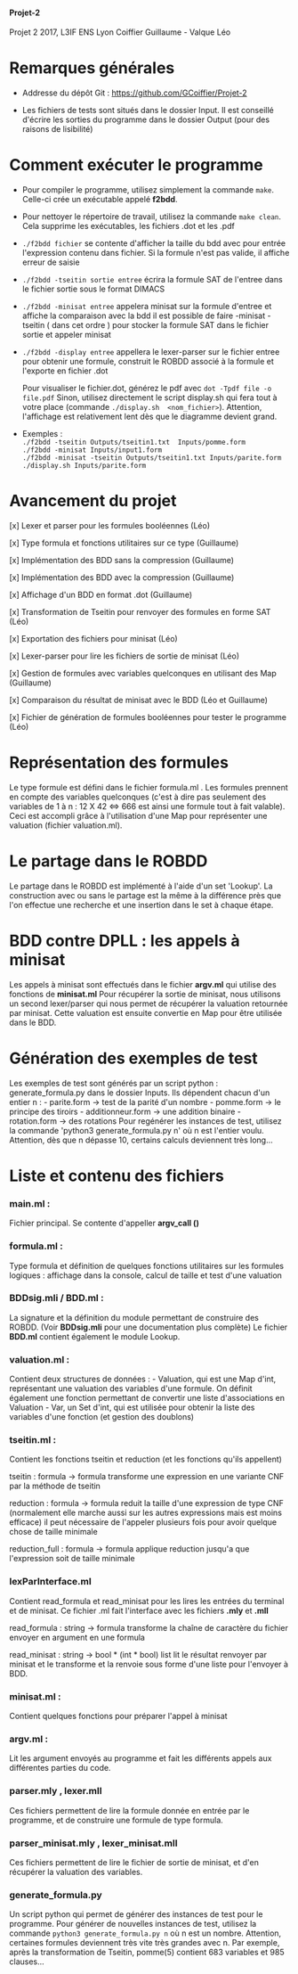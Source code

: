 #### Projet-2
Projet 2 2017, L3IF ENS Lyon
Coiffier Guillaume - Valque Léo

# Remarques générales

- Addresse du dépôt Git : https://github.com/GCoiffier/Projet-2

- Les fichiers de tests sont situés dans le dossier Input. Il est conseillé d'écrire les sorties du programme dans le dossier Output (pour des raisons de lisibilité)

# Comment exécuter le programme

- Pour compiler le programme, utilisez simplement la commande `make`. Celle-ci crée un exécutable appelé **f2bdd**.

- Pour nettoyer le répertoire de travail, utilisez la commande `make clean`. Cela supprime les exécutables, les fichiers .dot et les .pdf

- `./f2bdd fichier` se contente d'afficher la taille du bdd avec pour entrée l'expression contenu dans
fichier. Si la formule n'est pas valide, il affiche erreur de saisie

- `./f2bdd -tseitin sortie entree` écrira la formule SAT de l'entree dans le fichier sortie sous le format DIMACS

- `./f2bdd -minisat entree` appelera minisat sur la formule d'entree et affiche la comparaison avec la bdd
il est possible de faire -minisat -tseitin ( dans cet ordre ) pour stocker la formule SAT dans le fichier sortie et
appeler minisat

- `./f2bdd -display entree` appellera le lexer-parser sur le fichier entree pour obtenir une formule, construit
  le ROBDD associé à la formule et l'exporte en fichier .dot

  Pour visualiser le fichier.dot, générez le pdf avec `dot -Tpdf file -o file.pdf`
  Sinon, utilisez directement le script display.sh qui fera tout à votre place (commande `./display.sh  <nom_fichier>`).
  Attention, l'affichage est relativement lent dès que le diagramme devient grand.


- Exemples :  
  `./f2bdd -tseitin Outputs/tseitin1.txt  Inputs/pomme.form`  
  `./f2bdd -minisat Inputs/input1.form`  
  `./f2bdd -minisat -tseitin Outputs/tseitin1.txt Inputs/parite.form`  
  `./display.sh Inputs/parite.form`  


# Avancement du projet

[x] Lexer et parser pour les formules booléennes (Léo)

[x] Type formula et fonctions utilitaires sur ce type (Guillaume)

[x] Implémentation des BDD sans la compression (Guillaume)

[x] Implémentation des BDD avec la compression (Guillaume)

[x] Affichage d'un BDD en format .dot (Guillaume)

[x] Transformation de Tseitin pour renvoyer des formules en forme SAT (Léo)

[x] Exportation des fichiers pour minisat (Léo)

[x] Lexer-parser pour lire les fichiers de sortie de minisat (Léo)

[x] Gestion de formules avec variables quelconques en utilisant des Map (Guillaume)

[x] Comparaison du résultat de minisat avec le BDD (Léo et Guillaume)

[x] Fichier de génération de formules booléennes pour tester le programme (Léo)

# Représentation des formules
  Le type formule est défini dans le fichier formula.ml . Les formules prennent en compte des variables quelconques
  (c'est à dire pas seulement des variables de 1 à n : 12 X 42 <=> 666 est ainsi une formule tout à fait valable).
  Ceci est accompli grâce à l'utilisation d'une Map pour représenter une valuation (fichier valuation.ml).

# Le partage dans le ROBDD
  Le partage dans le ROBDD est implémenté à l'aide d'un set 'Lookup'. La construction avec ou sans le partage est la même
  à la différence près que l'on effectue une recherche et une insertion dans le set à chaque étape.

# BDD contre DPLL : les appels à minisat
  Les appels à minisat sont effectués dans le fichier **argv.ml** qui utilise des fonctions de **minisat.ml**
  Pour récupérer la sortie de minisat, nous utilisons un second lexer/parser qui nous permet de récupérer la
  valuation retournée par minisat. Cette valuation est ensuite convertie en Map pour être utilisée dans le BDD.

# Génération des exemples de test
  Les exemples de test sont générés par un script python : generate_formula.py dans le dossier Inputs.
  Ils dépendent chacun d'un entier n :
    - parite.form -> test de la parité d'un nombre
    - pomme.form -> le principe des tiroirs
    - additionneur.form -> une addition binaire
    - rotation.form -> des rotations
  Pour regénérer les instances de test, utilisez la commande 'python3 generate_formula.py n' où n est l'entier voulu.
  Attention, dès que n dépasse 10, certains calculs deviennent très long...

# Liste et contenu des fichiers

### main.ml :
Fichier principal. Se contente d'appeller **argv_call ()**

### formula.ml :
Type formula et définition de quelques fonctions utilitaires sur les formules logiques :
  affichage dans la console, calcul de taille et test d'une valuation

### BDDsig.mli / BDD.ml :
  La signature et la définition du module permettant de construire des ROBDD. (Voir **BDDsig.mli** pour une documentation plus complète)
  Le fichier **BDD.ml** contient également le module Lookup.

### valuation.ml :
  Contient deux structures de données :
    - Valuation, qui est une Map d'int, représentant une valuation des variables d'une formule. On définit également une fonction permettant de convertir une liste d'associations en Valuation
    - Var, un Set d'int, qui est utilisée pour obtenir la liste des variables d'une fonction (et gestion des doublons)

### tseitin.ml :
Contient les fonctions tseitin et reduction (et les fonctions qu'ils
appellent)

tseitin : formula -> formula
  transforme une expression en une variante CNF par la méthode de tseitin

reduction : formula -> formula
  reduit la taille d'une expression de type CNF (normalement elle marche aussi sur les autres expressions mais est moins efficace)
  il peut nécessaire de l'appeler plusieurs fois pour avoir quelque chose de taille minimale

reduction_full : formula -> formula
  applique reduction jusqu'a que l'expression soit de taille minimale

### lexParInterface.ml
Contient read_formula et read_minisat pour les lires les entrées du terminal et de minisat. Ce fichier .ml fait l'interface avec les fichiers **.mly** et **.mll**

read_formula : string -> formula
  transforme la chaîne de caractère du fichier envoyer en argument en une formula

read_minisat : string -> bool * (int * bool) list
  lit le résultat renvoyer par minisat et le transforme et la renvoie sous forme d'une liste pour l'envoyer à BDD.

### minisat.ml :
Contient quelques fonctions pour préparer l'appel à minisat

### argv.ml :
Lit les argument envoyés au programme et fait les différents appels aux différentes parties du code.

### parser.mly , lexer.mll
Ces fichiers permettent de lire la formule donnée en entrée par le programme, et de construire une formule de type formula.

### parser_minisat.mly , lexer_minisat.mll
Ces fichiers permettent de lire le fichier de sortie de minisat, et d'en récupérer la valuation des variables.

### generate_formula.py
  Un script python qui permet de générer des instances de test pour le programme. Pour générer de nouvelles instances de test, utilisez la commande
  `python3 generate_formula.py n` où n est un nombre. Attention, certaines formules deviennent très vite très grandes avec n.
  Par exemple, après la transformation de Tseitin, pomme(5) contient 683 variables et 985 clauses...
